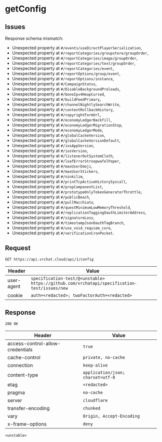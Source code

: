 # getConfig

## Issues
Response schema mismatch:
* Unexpected property at ``#/events/useDirectPlayerSerialization``,
* Unexpected property at ``#/reportCategories/groupstore/groupOrder``,
* Unexpected property at ``#/reportCategories/image/groupOrder``,
* Unexpected property at ``#/reportCategories/text/groupOrder``,
* Unexpected property at ``#/reportCategories/event``,
* Unexpected property at ``#/reportOptions/group/event``,
* Unexpected property at ``#/reportOptions/instance``,
* Unexpected property at ``#/CampaignStatus``,
* Unexpected property at ``#/DisableBackgroundPreloads``,
* Unexpected property at ``#/boneIpv4HeapCursed``,
* Unexpected property at ``#/buildFeedPrimary``,
* Unexpected property at ``#/channelNightlySearchWrite``,
* Unexpected property at ``#/contentRollbackHistory``,
* Unexpected property at ``#/copyrightFormUrl``,
* Unexpected property at ``#/economyLedgerBackfill``,
* Unexpected property at ``#/economyLedgerMigrationStop``,
* Unexpected property at ``#/economyLedgerMode``,
* Unexpected property at ``#/globalCacheVersion``,
* Unexpected property at ``#/globalCacheVersionDefault``,
* Unexpected property at ``#/iosAppVersion``,
* Unexpected property at ``#/iosVersion``,
* Unexpected property at ``#/listenerOutSystemCloth``,
* Unexpected property at ``#/loafErrorStroopwafelPaper``,
* Unexpected property at ``#/maxUserEmoji``,
* Unexpected property at ``#/maxUserStickers``,
* Unexpected property at ``#/ninkilim``,
* Unexpected property at ``#/printTcpActiveHistorySyscall``,
* Unexpected property at ``#/propComponentList``,
* Unexpected property at ``#/prototypeOnlyTokenGeneratorThrottle``,
* Unexpected property at ``#/publicBeach``,
* Unexpected property at ``#/pullMacchiato``,
* Unexpected property at ``#/questMinimumLowMemoryThreshold``,
* Unexpected property at ``#/replicationTaggingOauthLimiterAddress``,
* Unexpected property at ``#/signatureLoss``,
* Unexpected property at ``#/timestampJsonOauthTagBranch``,
* Unexpected property at ``#/use_void_requiem_core``,
* Unexpected property at ``#/verificationCronPocket``.
## Request
`GET https://api.vrchat.cloud/api/1/config`

| Header | Value |
| ------ | ----- |
| user-agent | `specification-test/@<unstable> https://github.com/vrchatapi/specification-test/issues/new` |
| cookie | `auth=<redacted>; twoFactorAuth=<redacted>` |


## Response
`200 OK`

| Header | Value |
| ------ | ----- |
| access-control-allow-credentials | `true` |
| cache-control | `private, no-cache` |
| connection | `keep-alive` |
| content-type | `application/json; charset=utf-8` |
| etag | `<redacted>` |
| pragma | `no-cache` |
| server | `cloudflare` |
| transfer-encoding | `chunked` |
| vary | `Origin, Accept-Encoding` |
| x-frame-options | `deny` |

```jsonc
<unstable>
```
